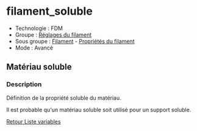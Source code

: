 # filament_soluble

* Technologie : FDM
* Groupe : [Réglages du filament](../filament_settings/filament_settings.md) 
* Sous groupe : [Filament](../filament_settings/filament_settings.md#filament) - [Propriétés du filament](../filament_settings/filament_settings.md#propriétés-du-filament)
* Mode : Avancé

## Matériau soluble

### Description

Définition de la propriété soluble du matériau.

Il est probable qu'un matériau soluble soit utilisé pour un support soluble.

[Retour Liste variables](variable_list.md)